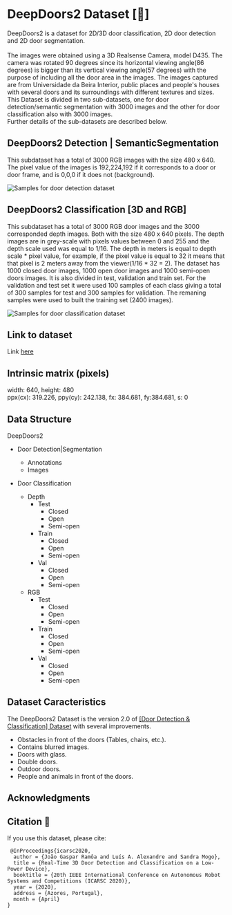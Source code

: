 # DeepDoors2  Dataset  [:door:]
DeepDoors2 is a dataset for 2D/3D door classification, 2D door detection and 2D door segmentation. <br/> <br/>
The images were obtained using a 3D Realsense Camera, model D435. The camera was rotated 90 degrees since its horizontal viewing angle(86 degrees) is bigger than its vertical viewing angle(57 degrees) with the purpose of including all the door area in the images.
The images captured are from Universidade da Beira Interior, public places and people's houses with several doors and its surroundings with different textures and sizes. This Dataset is divided in two sub-datasets, one for door detection/semantic segmentation with 3000 images and the other for door classification also with 3000 images. \
Further details of the sub-datasets are described below.


## DeepDoors2 Detection | SemanticSegmentation
This subdataset has a total of 3000 RGB images with the size 480 x 640. The pixel value of the images is 192,224,192 if it corresponds to a door or door frame, and is 0,0,0 if it does not (background). 

![Samples for door detection dataset](/images-readme/detection.png)

## DeepDoors2 Classification [3D and RGB]
This subdataset has a total of 3000 RGB door images and the 3000 corresponded depth images.
Both with the size 480 x 640 pixels. The depth images are in grey-scale with pixels values between 0 and 255 and the depth scale used was equal to 1/16. The depth in meters is equal to depth scale * pixel value, for example, if the pixel value is equal to 32 it means that that pixel is 2 meters away from the viewer(1/16 * 32 = 2). 
The dataset has 1000 closed door images, 1000 open door images and 1000 semi-open doors images. It is also divided in test, validation and train set. For the validation and test set it were used 100 samples of each class giving a total of 300 samples for test and 300 samples for validation. The remaning samples were used to built the training set (2400 images).

![Samples for door classification dataset](/images-readme/classification.png)

## Link to dataset
Link [here](https://drive.google.com/drive/folders/1SxVKeJ9RBcoJXHSHw-LWaLGG07BZT-b5?usp=sharing)


## Intrinsic matrix (pixels)
width: 640, height: 480 \
ppx(cx): 319.226, ppy(cy): 242.138, fx: 384.681, fy:384.681, s: 0


## Data Structure
DeepDoors2
* Door Detection|Segmentation
  * Annotations
  * Images

  
* Door Classification
  * Depth
    * Test
      * Closed
      * Open
      * Semi-open
    * Train
      * Closed
      * Open
      * Semi-open
    * Val
      * Closed
      * Open
      * Semi-open
  * RGB
    * Test
      * Closed
      * Open
      * Semi-open
    * Train
      * Closed
      * Open
      * Semi-open
    * Val
      * Closed
      * Open
      * Semi-open   
       
 ## Dataset Caracteristics
 
 The DeepDoors2 Dataset is the version 2.0 of [[Door Detection & Classification] Dataset](https://github.com/gasparramoa/DoorDetect-Class-Dataset) with several improvements.
 * Obstacles in front of the doors (Tables, chairs, etc.).
 * Contains blurred images.
 * Doors with glass.
 * Double doors.
 * Outdoor doors.
 * People and animals in front of the doors.
 
       
 ## Acknowledgments      
       
 ## Citation :page_with_curl:
 If you use this dataset, please cite:
```
 @InProceedings{icarsc2020,
  author = {João Gaspar Ramôa and Luís A. Alexandre and Sandra Mogo},
  title = {Real-Time 3D Door Detection and Classification on a Low-Power Device},
  booktitle = {20th IEEE International Conference on Autonomous Robot
Systems and Competitions (ICARSC 2020)},
  year = {2020},
  address = {Azores, Portugal},
  month = {April}
}
```
